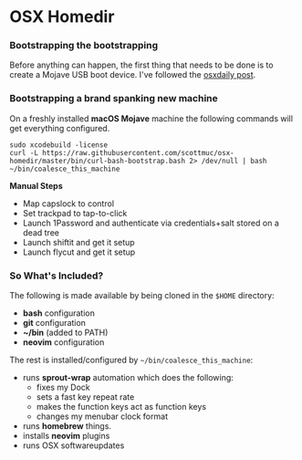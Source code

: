 # OSX Homedir

### Bootstrapping the bootstrapping

Before anything can happen, the first thing that needs to be done is to create a Mojave USB boot device. I've
followed the [osxdaily post](http://osxdaily.com/2018/09/26/make-macos-mojave-boot-usb-installer/).

### Bootstrapping a brand spanking new machine

On a freshly installed **macOS Mojave** machine the following commands will get everything configured.

```
sudo xcodebuild -license
curl -L https://raw.githubusercontent.com/scottmuc/osx-homedir/master/bin/curl-bash-bootstrap.bash 2> /dev/null | bash
~/bin/coalesce_this_machine
```

**Manual Steps**

* Map capslock to control
* Set trackpad to tap-to-click
* Launch 1Password and authenticate via credentials+salt stored on a dead tree
* Launch shiftit and get it setup
* Launch flycut and get it setup

### So What's Included?

The following is made available by being cloned in the `$HOME` directory:

* **bash** configuration
* **git** configuration
* **~/bin** (added to PATH)
* **neovim** configuration

The rest is installed/configured by `~/bin/coalesce_this_machine`:

* runs **sprout-wrap** automation which does the following:
  * fixes my Dock
  * sets a fast key repeat rate
  * makes the function keys act as function keys
  * changes my menubar clock format
* runs **homebrew** things.
* installs **neovim** plugins
* runs OSX softwareupdates
